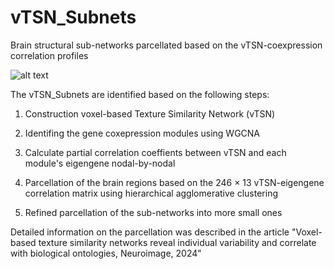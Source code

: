 # vTSN_Subnets
Brain structural sub-networks parcellated based on the vTSN-coexpression correlation profiles

![alt text](https://github.com/BrainWanderLab/vTSN_Subnets/tree/main/atlases/vTSN_pipeline.jpg?raw=true?raw=true)

The vTSN_Subnets are identified based on the following steps:

1. Construction voxel-based Texture Similarity Network (vTSN)

2. Identifing the gene coxepression modules using WGCNA

3. Calculate partial correlation coeffients between vTSN and each module's eigengene nodal-by-nodal

4. Parcellation of the brain regions based on the 246 × 13 vTSN-eigengene correlation matrix using hierarchical agglomerative clustering

5. Refined parcellation of the sub-networks into more small ones

Detailed information on the parcellation was described in the article "Voxel-based texture similarity networks reveal individual variability and correlate with biological ontologies, Neuroimage, 2024"

